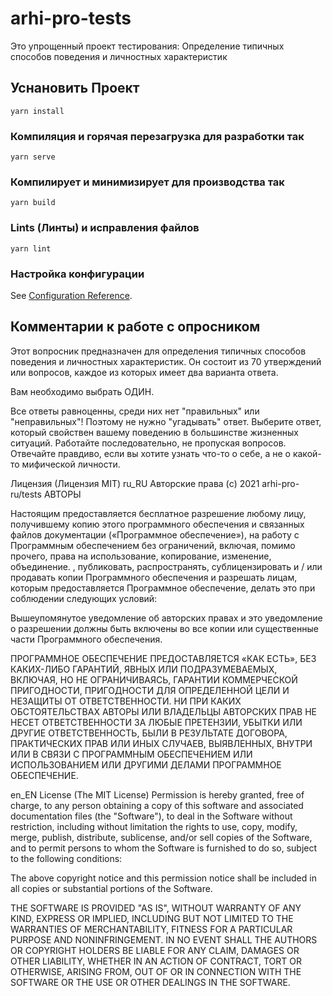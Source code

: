 # arhi-pro-tests

Это упрощенный проект тестирования:
Определение типичных способов поведения и личностных характеристик

## Уснановить Проект
```
yarn install
```

### Компиляция и горячая перезагрузка для разработки так
```
yarn serve
```

### Компилирует и минимизирует для производства так
```
yarn build
```

### Lints (Линты) и исправления файлов
```
yarn lint
```

### Настройка конфигурации
See [Configuration Reference](https://cli.vuejs.org/config/).


## Комментарии к работе с опросником

Этот вопросник предназначен для определения типичных способов поведения и личностных характеристик. Он состоит из 70 утверждений или вопросов, каждое из которых имеет два варианта ответа. 

Вам необходимо выбрать ОДИН. 

Все ответы равноценны, среди них нет "правильных" или "неправильных"! 
Поэтому не нужно "угадывать" ответ.
Выберите ответ, который свойствен вашему поведению в большинстве жизненных ситуаций.
Работайте последовательно, не пропуская вопросов.
Отвечайте правдиво, если вы хотите узнать что-то о себе, а не о какой-то мифической личности.

Лицензия (Лицензия MIT)
ru_RU
Авторские права (c) 2021 arhi-pro-ru/tests АВТОРЫ

Настоящим предоставляется бесплатное разрешение любому лицу, получившему копию этого программного обеспечения и связанных файлов документации («Программное обеспечение»), на работу с Программным обеспечением без ограничений, включая, помимо прочего, права на использование, копирование, изменение, объединение. , публиковать, распространять, сублицензировать и / или продавать копии Программного обеспечения и разрешать лицам, которым предоставляется Программное обеспечение, делать это при соблюдении следующих условий:

Вышеупомянутое уведомление об авторских правах и это уведомление о разрешении должны быть включены во все копии или существенные части Программного обеспечения.

ПРОГРАММНОЕ ОБЕСПЕЧЕНИЕ ПРЕДОСТАВЛЯЕТСЯ «КАК ЕСТЬ», БЕЗ КАКИХ-ЛИБО ГАРАНТИЙ, ЯВНЫХ ИЛИ ПОДРАЗУМЕВАЕМЫХ, ВКЛЮЧАЯ, НО НЕ ОГРАНИЧИВАЯСЬ, ГАРАНТИИ КОММЕРЧЕСКОЙ ПРИГОДНОСТИ, ПРИГОДНОСТИ ДЛЯ ОПРЕДЕЛЕННОЙ ЦЕЛИ И НЕЗАЩИТЫ ОТ ОТВЕТСТВЕННОСТИ. НИ ПРИ КАКИХ ОБСТОЯТЕЛЬСТВАХ АВТОРЫ ИЛИ ВЛАДЕЛЬЦЫ АВТОРСКИХ ПРАВ НЕ НЕСЕТ ОТВЕТСТВЕННОСТИ ЗА ЛЮБЫЕ ПРЕТЕНЗИИ, УБЫТКИ ИЛИ ДРУГИЕ ОТВЕТСТВЕННОСТЬ, БЫЛИ В РЕЗУЛЬТАТЕ ДОГОВОРА, ПРАКТИЧЕСКИХ ПРАВ ИЛИ ИНЫХ СЛУЧАЕВ, ВЫЯВЛЕННЫХ, ВНУТРИ ИЛИ В СВЯЗИ С ПРОГРАММНЫМ ОБЕСПЕЧЕНИЕМ ИЛИ ИСПОЛЬЗОВАНИЕМ ИЛИ ДРУГИМИ ДЕЛАМИ ПРОГРАММНОЕ ОБЕСПЕЧЕНИЕ.

en_EN
License
(The MIT License)
Permission is hereby granted, free of charge, to any person obtaining a copy of this software and associated documentation files (the "Software"), to deal in the Software without restriction, including without limitation the rights to use, copy, modify, merge, publish, distribute, sublicense, and/or sell copies of the Software, and to permit persons to whom the Software is furnished to do so, subject to the following conditions:

The above copyright notice and this permission notice shall be included in all copies or substantial portions of the Software.

THE SOFTWARE IS PROVIDED "AS IS", WITHOUT WARRANTY OF ANY KIND, EXPRESS OR IMPLIED, INCLUDING BUT NOT LIMITED TO THE WARRANTIES OF MERCHANTABILITY, FITNESS FOR A PARTICULAR PURPOSE AND NONINFRINGEMENT. IN NO EVENT SHALL THE AUTHORS OR COPYRIGHT HOLDERS BE LIABLE FOR ANY CLAIM, DAMAGES OR OTHER LIABILITY, WHETHER IN AN ACTION OF CONTRACT, TORT OR OTHERWISE, ARISING FROM, OUT OF OR IN CONNECTION WITH THE SOFTWARE OR THE USE OR OTHER DEALINGS IN THE SOFTWARE.

